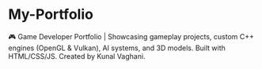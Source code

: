 # My-Portfolio
🎮 Game Developer Portfolio | Showcasing gameplay projects, custom C++ engines (OpenGL &amp; Vulkan), AI systems, and 3D models. Built with HTML/CSS/JS. Created by Kunal Vaghani.
